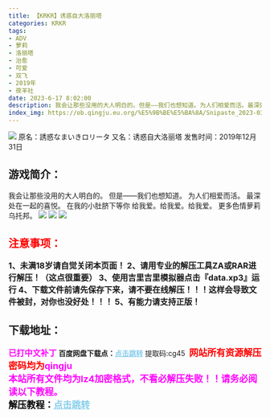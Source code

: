 ```yaml
---
title: 【KRKR】诱惑自大洛丽塔
categories: KRKR
tags:
- ADV
- 萝莉
- 洛丽塔
- 治愈
- 可爱
- 双飞
- 2019年
- 夜羊社
date: 2023-6-17 8:02:00
description: 我会让那些没用的大人明白的。但是——我们也想知道。为人们相爱而活。最深处在一起的喜悦。在我的小肚脐下等你给我爱。给我爱。给我爱。更多色情萝莉乌托邦。
index_img: https://ob.qingju.eu.org/%E5%9B%BE%E5%BA%8A/Snipaste_2023-03-20_07-20-12.webp
---
```

![](https://ob.qingju.eu.org/%E5%9B%BE%E5%BA%8A/Snipaste_2023-03-20_07-20-12.webp)
原名：誘惑なまいきロリータ
又名：诱惑自大洛丽塔
发售时间：2019年12月31日

## 游戏简介：
我会让那些没用的大人明白的。
但是——我们也想知道。
为人们相爱而活。
最深处在一起的喜悦。
在我的小肚脐下等你
给我爱。给我爱。给我爱。
更多色情萝莉乌托邦。
![](https://ob.qingju.eu.org/%E5%9B%BE%E5%BA%8A/Snipaste_2023-03-20_07-20-58.webp)
![](https://ob.qingju.eu.org/%E5%9B%BE%E5%BA%8A/Snipaste_2023-03-20_07-20-46.webp)
![](https://ob.qingju.eu.org/%E5%9B%BE%E5%BA%8A/Snipaste_2023-03-20_07-20-36.webp)





## <font color=#FF0000 >注意事项：</font>
<font size=3><b>1、未满18岁请自觉关闭本页面！
2、请用专业的解压工具ZA或RAR进行解压！（这点很重要）
3、使用吉里吉里模拟器点击『data.xp3』运行
4、下载文件前请先保存下来，请不要在线解压！！！这样会导致文件被封，对你也没好处！！！
5、有能力请支持正版！</b></font>

## 下载地址：
<font color=#FF00FF size=3><b>已打中文补丁</b></font>
<b>百度网盘下载点：</b><a href="https://pan.baidu.com/s/1nqEaqmbxwBBhwWw-U4NzdQ?pwd=cg45" style="color: #87CEEB;"><b>点击跳转</b></a> 提取码:cg45
<a style="padding: 0" href="https://post.qingju.org/AD/"><img style="max-width:100%" src="https://img.acgus.top/i/2024/07/478f689b8021d8d499ab43d21acf137a.gif" alt=""></a>
<b><font color=#FF0000 size=4>网站所有资源解压密码均为</b></font><b><font color=#FF00FF size=4>qingju</font><font color=#FF0000 ></font></b><br><b><font color=#FF00FF size=4>本站所有文件均为lz4加密格式，不看必解压失败！！请务必阅读以下教程。</b></font><br><b><font color=#000 size=4>解压教程：</b><a href="https://post.qingju.org/tutorial/000/" style="color: #87CEEB;"><b>点击跳转</b></a>